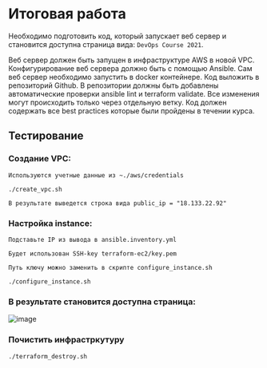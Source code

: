 # Итоговая работа

Необходимо подготовить код, который запускает веб сервер и становится доступна страница вида: `DevOps Course 2021`.

Веб сервер должен быть запущен в инфраструктуре AWS в новой VPC. Конфигурирование веб сервера должно быть с помощью Ansible. Сам веб сервер необходимо запустить в docker контейнере. Код выложить в репозиторий Github. В репозитории должны быть добавлены автоматические проверки ansible lint и terraform validate. Все изменения могут происходить только через отдельную ветку. Код должен содержать все best practices которые были пройдены в течении курса.

## Тестирование

### Создание VPC:
`Используются учетные данные из ~./aws/credentials`

    ./create_vpc.sh

`В результате выведется строка вида
public_ip = "18.133.22.92"`

### Настройка instance:

`Подставьте IP из вывода в ansible.inventory.yml`

`Будет использован SSH-key terraform-ec2/key.pem`

`Путь ключу можно заменить в скрипте configure_instance.sh`

    ./configure_instance.sh

### В результате становится доступна страница:

![image](https://i.ibb.co/VHmBFd8/image.png)

### Почистить инфрастркутуру

    ./terraform_destroy.sh